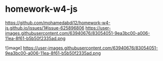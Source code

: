 # homework-w4-js
https://github.com/mohamedabdi12/homework-w4-js.github.io/issues/1#issue-625896806
https://user-images.githubusercontent.com/63940676/83054051-9ea3bc00-a006-11ea-8f61-b5b50f2335ad.png

![image]
https://user-images.githubusercontent.com/63940676/83054051-9ea3bc00-a006-11ea-8f61-b5b50f2335ad.png

